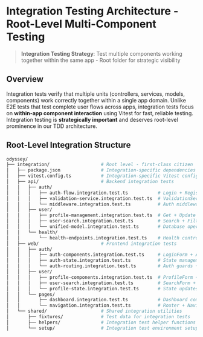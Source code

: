 # Integration Testing Architecture - Root-Level Multi-Component Testing

> **Integration Testing Strategy**: Test multiple components working together within the same app - Root folder for strategic visibility

## Overview
Integration tests verify that multiple units (controllers, services, models, components) work correctly together within a single app domain. Unlike E2E tests that test complete user flows across apps, integration tests focus on **within-app component interaction** using Vitest for fast, reliable testing. Integration testing is **strategically important** and deserves root-level prominence in our TDD architecture.

## Root-Level Integration Structure

```bash
odyssey/
├── integration/                   # Root level - first-class citizen
│   ├── package.json               # Integration-specific dependencies
│   ├── vitest.config.ts           # Integration-specific Vitest config
│   ├── api/                       # Backend integration tests
│   │   ├── auth/
│   │   │   ├── auth-flow.integration.test.ts           # Login + Register + Logout controllers
│   │   │   ├── validation-service.integration.test.ts  # ValidationService + AuthService
│   │   │   └── middleware.integration.test.ts          # Auth middleware + JWT service
│   │   ├── user/
│   │   │   ├── profile-management.integration.test.ts  # Get + Update + Delete profile controllers
│   │   │   ├── user-search.integration.test.ts         # Search + Filter + Pagination
│   │   │   └── unified-model.integration.test.ts       # Database operations together
│   │   └── health/
│   │       └── health-endpoints.integration.test.ts    # Health controllers + database
│   ├── web/                       # Frontend integration tests
│   │   ├── auth/
│   │   │   ├── auth-components.integration.test.ts     # LoginForm + AuthContext + Hooks
│   │   │   ├── auth-state.integration.test.ts          # State management + persistence
│   │   │   └── auth-routing.integration.test.ts        # Auth guards + route protection
│   │   ├── user/
│   │   │   ├── profile-components.integration.test.ts  # ProfileForm + ProfileView + API client
│   │   │   ├── user-search.integration.test.ts         # SearchForm + Results + Filters
│   │   │   └── profile-state.integration.test.ts       # State updates + cache + API calls
│   │   └── pages/
│   │       ├── dashboard.integration.test.ts           # Dashboard components working together
│   │       └── navigation.integration.test.ts          # Router + Navigation + Auth state
│   └── shared/                    # Shared integration utilities
│       ├── fixtures/              # Test data for integration tests
│       ├── helpers/               # Integration test helper functions
│       └── setup/                 # Integration test environment setup
```
